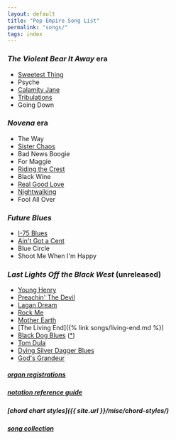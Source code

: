 ```yaml
---
layout: default
title: "Pop Empire Song List"
permalink: "songs/"
tags: index
---
```


### *The Violent Bear It Away* era ###

 + [Sweetest Thing](sweetest-thing.txt)
 + Psyche
 + [Calamity Jane](calamity-jane)
 + [Tribulations](tribulations)
 + Going Down

### *Novena* era ###

 + The Way
 + [Sister Chaos](sister-chaos.txt)
 + Bad News Boogie
 + For Maggie
 + [Riding the Crest](RIDING%20THE%20CREST.txt)
 + Black Wine
 + [Real Good Love](real-good-love)
 + [Nightwalking](/songs/nightwalking/)
 + Fool All Over

### *Future Blues* ###

 + [I-75 Blues](i-75-blues)
 + [Ain't Got a Cent](aint-got-a-cent)
 + Blue Circle
 + Shoot Me When I'm Happy

### *Last Lights Off the Black West* (unreleased) ###

 + [Young Henry](young-henry)
 + [Preachin' The Devil](preachin-the-devil)
 + [Lagan Dream](LAGAN%20DREAM.txt)
 + [Rock Me](rock-me)
 + [Mother Earth](mother-earth)
 + [The Living End]({% link songs/living-end.md %})
 + [Black Dog Blues](/songs/black-dog/) ([*](/songs/black-dog-alt/))
 + [Tom Dula](tom-dula)
 + [Dying Silver Dagger Blues](silver-dagger.txt)
 + [God's Grandeur](gods-grandeur)

##### [organ registrations](../misc/hammond-reg-llotbw.html)  
##### [notation reference guide](reference)
##### [chord chart styles]({{ site.url }}/misc/chord-styles/)
##### [song collection](collection)